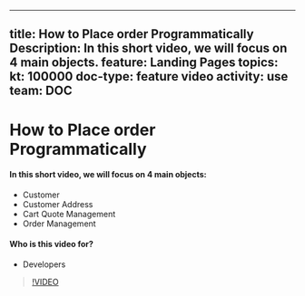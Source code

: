 
---
title: How to Place order Programmatically
Description: In this short video, we will focus on 4 main objects.
feature: Landing Pages
topics:
kt: 100000
doc-type: feature video
activity: use
team: DOC
---
# How to Place order Programmatically

#### In this short video, we will focus on 4 main objects:
* Customer
* Customer Address
* Cart Quote Management
* Order Management

#### Who is this video for?
* Developers

>[!VIDEO](https://video.tv.adobe.com/v/35772)

